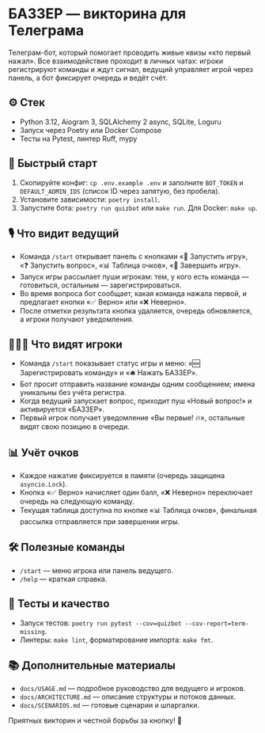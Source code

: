 <h1>БАЗЗЕР — викторина для Телеграма</h1>

<p>Телеграм-бот, который помогает проводить живые квизы «кто первый нажал». Все взаимодействие проходит в личных чатах: игроки регистрируют команды и ждут сигнал, ведущий управляет игрой через панель, а бот фиксирует очередь и ведёт счёт.</p>

<h2>⚙️ Стек</h2>
<ul>
  <li>Python 3.12, Aiogram 3, SQLAlchemy 2 async, SQLite, Loguru</li>
  <li>Запуск через Poetry или Docker Compose</li>
  <li>Тесты на Pytest, линтер Ruff, mypy</li>
</ul>

<h2>🚀 Быстрый старт</h2>
<ol>
  <li>Скопируйте конфиг: <code>cp .env.example .env</code> и заполните <code>BOT_TOKEN</code> и <code>DEFAULT_ADMIN_IDS</code> (список ID через запятую, без пробела).</li>
  <li>Установите зависимости: <code>poetry install</code>.</li>
  <li>Запустите бота: <code>poetry run quizbot</code> или <code>make run</code>. Для Docker: <code>make up</code>.</li>
</ol>

<h2>🎙️ Что видит ведущий</h2>
<ul>
  <li>Команда <code>/start</code> открывает панель с кнопками «🚀 Запустить игру», «❓ Запустить вопрос», «📊 Таблица очков», «🛑 Завершить игру».</li>
  <li>Запуск игры рассылает пуши игрокам: тем, у кого есть команда — готовиться, остальным — зарегистрироваться.</li>
  <li>Во время вопроса бот сообщает, какая команда нажала первой, и предлагает кнопки «✅ Верно» или «❌ Неверно».</li>
  <li>После отметки результата кнопка удаляется, очередь обновляется, а игроки получают уведомления.</li>
</ul>

<h2>🧑‍🤝‍🧑 Что видят игроки</h2>
<ul>
  <li>Команда <code>/start</code> показывает статус игры и меню: «🆕 Зарегистрировать команду» и «🛎️ Нажать БАЗЗЕР».</li>
  <li>Бот просит отправить название команды одним сообщением; имена уникальны без учёта регистра.</li>
  <li>Когда ведущий запускает вопрос, приходит пуш «Новый вопрос!» и активируется «БАЗЗЕР».</li>
  <li>Первый игрок получает уведомление «Вы первые! 🔥», остальные видят свою позицию в очереди.</li>
</ul>

<h2>📊 Учёт очков</h2>
<ul>
  <li>Каждое нажатие фиксируется в памяти (очередь защищена <code>asyncio.Lock</code>).</li>
  <li>Кнопка «✅ Верно» начисляет один балл, «❌ Неверно» переключает очередь на следующую команду.</li>
  <li>Текущая таблица доступна по кнопке «📊 Таблица очков», финальная рассылка отправляется при завершении игры.</li>
</ul>

<h2>🛠️ Полезные команды</h2>
<ul>
  <li><code>/start</code> — меню игрока или панель ведущего.</li>
  <li><code>/help</code> — краткая справка.</li>
</ul>

<h2>🧪 Тесты и качество</h2>
<ul>
  <li>Запуск тестов: <code>poetry run pytest --cov=quizbot --cov-report=term-missing</code>.</li>
  <li>Линтеры: <code>make lint</code>, форматирование импорта: <code>make fmt</code>.</li>
</ul>

<h2>📚 Дополнительные материалы</h2>
<ul>
  <li><code>docs/USAGE.md</code> — подробное руководство для ведущего и игроков.</li>
  <li><code>docs/ARCHITECTURE.md</code> — описание структуры и потоков данных.</li>
  <li><code>docs/SCENARIOS.md</code> — готовые сценарии и шпаргалки.</li>
</ul>

<p>Приятных викторин и честной борьбы за кнопку! 🔔</p>

